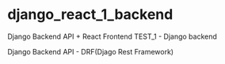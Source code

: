 # django_react_1_backend
Django Backend API + React Frontend TEST_1 - Django backend

Django Backend API - DRF(Djago Rest Framework)
